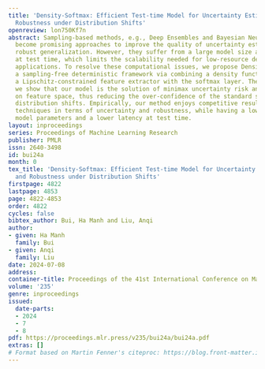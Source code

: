 ```yaml
---
title: 'Density-Softmax: Efficient Test-time Model for Uncertainty Estimation and
  Robustness under Distribution Shifts'
openreview: lon750Kf7n
abstract: Sampling-based methods, e.g., Deep Ensembles and Bayesian Neural Nets have
  become promising approaches to improve the quality of uncertainty estimation and
  robust generalization. However, they suffer from a large model size and high latency
  at test time, which limits the scalability needed for low-resource devices and real-time
  applications. To resolve these computational issues, we propose Density-Softmax,
  a sampling-free deterministic framework via combining a density function built on
  a Lipschitz-constrained feature extractor with the softmax layer. Theoretically,
  we show that our model is the solution of minimax uncertainty risk and is distance-aware
  on feature space, thus reducing the over-confidence of the standard softmax under
  distribution shifts. Empirically, our method enjoys competitive results with state-of-the-art
  techniques in terms of uncertainty and robustness, while having a lower number of
  model parameters and a lower latency at test time.
layout: inproceedings
series: Proceedings of Machine Learning Research
publisher: PMLR
issn: 2640-3498
id: bui24a
month: 0
tex_title: 'Density-Softmax: Efficient Test-time Model for Uncertainty Estimation
  and Robustness under Distribution Shifts'
firstpage: 4822
lastpage: 4853
page: 4822-4853
order: 4822
cycles: false
bibtex_author: Bui, Ha Manh and Liu, Anqi
author:
- given: Ha Manh
  family: Bui
- given: Anqi
  family: Liu
date: 2024-07-08
address:
container-title: Proceedings of the 41st International Conference on Machine Learning
volume: '235'
genre: inproceedings
issued:
  date-parts:
  - 2024
  - 7
  - 8
pdf: https://proceedings.mlr.press/v235/bui24a/bui24a.pdf
extras: []
# Format based on Martin Fenner's citeproc: https://blog.front-matter.io/posts/citeproc-yaml-for-bibliographies/
---
```

